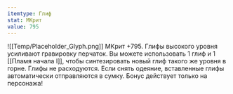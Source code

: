 ```yaml
---
itemtype: Глиф
stat: МКрит 
value: 795
---
```

![[Temp/Placeholder_Glyph.png]]
МКрит +795. Глифы высокого уровня усиливают гравировку перчаток. Вы можете использовать 1 глиф и 1 [[Пламя начала I]], чтобы синтезировать новый глиф такого же уровня в горне. Глифы не расходуются. Если снять одеяние, вставленные глифы автоматически отправляются в сумку. Бонус действует только на персонажа!
